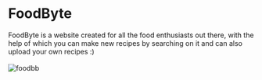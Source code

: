 # FoodByte

FoodByte is a website created for all the food enthusiasts out there, with the help of which you can make new recipes by searching on it and can also upload your own recipes :) <br>
<br>
![foodbb](https://user-images.githubusercontent.com/76656257/197256946-4d0b4a0e-90e1-47d3-85e2-7a11d4174176.png)
